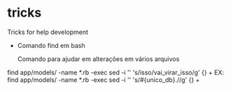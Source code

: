 tricks
======

Tricks for help development 

- Comando find em bash

  Comando para ajudar em alterações em vários arquivos
  
find app/models/ -name *.rb -exec sed -i '' 's/isso/vai_virar_isso/g' {} +
EX: find app/models/ -name *.rb -exec sed -i '' 's/#{unico\_db}\.//g' {} +